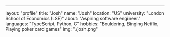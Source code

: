 ---
layout: "profile"
title:  "Josh"
name: "Josh"
location: "US"
university: "London School of Economics (LSE)"
about: "Aspiring software engineer."	
languages: "TypeScript, Python, C"
hobbies: "Bouldering, Binging Netflix, Playing poker card games"
img: "./josh.png"

